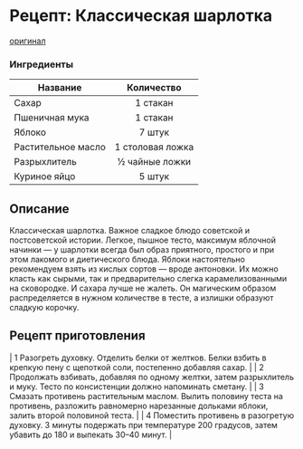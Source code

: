 # Рецепт: Классическая шарлотка
[оригинал](https://eda.ru/recepty/vypechka-deserty/klassicheskaja-sharlotka-21916)

### Ингредиенты
| Название        	     | Количество       |
| -------------   	     |:-------------:   |
| Сахар                  | 1 стакан         |
| Пшеничная мука         | 1 стакан         | 
| Яблоко                 | 7 штук           |
| Растительное масло     | 1 столовая ложка |
| Разрыхлитель           | ½ чайные ложки   |
|Куриное яйцо            | 5 штук           |

## Описание
Классическая шарлотка. Важное сладкое блюдо советской и постсоветской истории. Легкое, пышное тесто, максимум яблочной начинки — у шарлотки всегда был образ приятного, простого и при этом лакомого и диетического блюда. Яблоки настоятельно рекомендуем взять из кислых сортов — вроде антоновки. Их можно класть как сырыми, так и предварительно слегка карамелизованными на сковородке. И сахара лучше не жалеть. Он магическим образом распределяется в нужном количестве в тесте, а излишки образуют сладкую корочку.

## Рецепт приготовления

| 1 Разогреть духовку. Отделить белки от желтков. Белки взбить в крепкую пену с щепоткой соли, постепенно добавляя сахар. |
| 2 Продолжать взбивать, добавляя по одному желтки, затем разрыхлитель и муку. Тесто по консистенции должно напоминать сметану. |
| 3 Смазать противень растительным маслом. Вылить половину теста на противень, разложить равномерно нарезанные дольками яблоки, залить второй половиной теста. |
| 4 Поместить противень в разогретую духовку. 3 минуты подержать при температуре 200 градусов, затем убавить до 180 и выпекать 30–40 минут. |